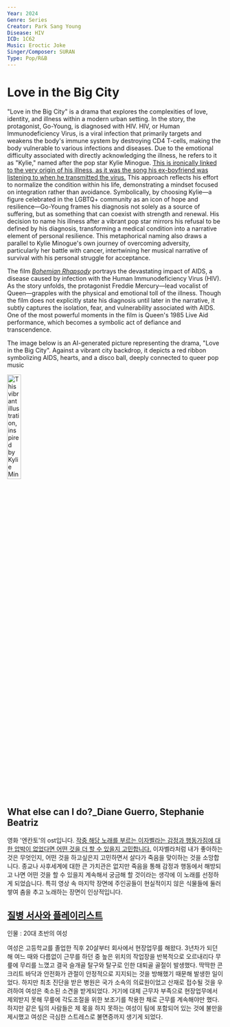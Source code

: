 ```yaml
---
Year: 2024
Genre: Series
Creator: Park Sang Young
Disease: HIV
ICD: 1C62
Music: Eroctic Joke
Singer/Composer: SURAN 
Type: Pop/R&B
---
```


# Love in the Big City

"Love in the Big City" is a drama that explores the complexities of love, identity, and illness within a modern urban setting. In the story, the protagonist, Go-Young, is diagnosed with HIV. HIV, or Human Immunodeficiency Virus, is a viral infection that primarily targets and weakens the body's immune system by destroying CD4 T-cells, making the body vulnerable to various infections and diseases. Due to the emotional difficulty associated with directly acknowledging the illness, he refers to it as "Kylie," named after the pop star Kylie Minogue. [This is ironically linked to the very origin of his illness, as it was the song his ex-boyfriend was listening to when he transmitted the virus.](https://youtu.be/FAYCftyvVAg?si=vEXjja-HYzflOLrL) This approach reflects his effort to normalize the condition within his life, demonstrating a mindset focused on integration rather than avoidance. Symbolically, by choosing Kylie—a figure celebrated in the LGBTQ+ community as an icon of hope and resilience—Go-Young frames his diagnosis not solely as a source of suffering, but as something that can coexist with strength and renewal. His decision to name his illness after a vibrant pop star mirrors his refusal to be defined by his diagnosis, transforming a medical condition into a narrative element of personal resilience. This metaphorical naming also draws a parallel to Kylie Minogue's own journey of overcoming adversity, particularly her battle with cancer, intertwining her musical narrative of survival with his personal struggle for acceptance.

The film [*Bohemian Rhapsody*](kwak_junyeong.md) portrays the devastating impact of AIDS, a disease caused by infection with the Human Immunodeficiency Virus (HIV). As the story unfolds, the protagonist Freddie Mercury—lead vocalist of Queen—grapples with the physical and emotional toll of the illness. Though the film does not explicitly state his diagnosis until later in the narrative, it subtly captures the isolation, fear, and vulnerability associated with AIDS. One of the most powerful moments in the film is Queen's 1985 Live Aid performance, which becomes a symbolic act of defiance and transcendence.

The image below is an AI-generated picture representing the drama, "Love in the Big City". Against a vibrant city backdrop, it depicts a red ribbon symbolizing AIDS, hearts, and a disco ball, deeply connected to queer pop music

<img src="./yum_jihyeon_img.png" alt="This vibrant illustration, inspired by Kylie Minogue's music, subtly blends elements of disco and pop with symbols related to HIV awareness, set against a dark, urban backdrop." style="width:25%;" />

## What else can I do?_Diane Guerro, Stephanie Beatriz
영화 '엔칸토'의 ost입니다. [작중 해당 노래를 부르는 이자벨라는 감정과 행동가짐에 대한 압박이 없었다면 어떤 것을 더 할 수 있을지 고민합니다.](https://youtu.be/bBeZSuHI4Qc?si=9u0H-2328VfslT_i) 이자벨라처럼 내가 좋아하는 것은 무엇인지, 어떤 것을 하고싶은지 고민하면서 살다가 죽음을 맞이하는 것을 소망합니다. 종교나 사후세계에 대한 큰 가치관은 없지만 죽음을 통해 감정과 행동에서 해방되고 나면 어떤 것을 할 수 있을지 계속해서 궁금해 할 것이라는 생각에 이 노래를 선정하게 되었습니다. 특히 영상 속 마지막 장면에 주인공들이 현실적이지 않은 식물들에 둘러쌓여 춤을 추고 노래하는 장면이 인상적입니다.

## [질병 서사와 플레이리스트](https://youtube.com/playlist?list=PLD5o1TPcjC-J--V3d7S5yfAjyEjY0EvWr&si=ZFziFhTX8Sme2BJi)
인물 : 20대 초반의 여성

여성은 고등학교를 졸업한 직후 20살부터 회사에서 현장업무를 해왔다. 3년차가 되던 해 여느 때와 다름없이 근무를 하던 중 높은 위치의 작업장을 반복적으로 오르내리다 무릎에 무리를 느꼈고 결국 슬개골 탈구와 탈구로 인한 대퇴골 골절이 발생했다. 딱딱한 콘크리트 바닥과 안전화가 관절이 안정적으로 지지되는 것을 방해했기 때문해 발생한 일이었다. 하지만 최초 진단을 받은 병원은 국가 소속의 의료원이었고 산재로 접수될 것을 우려하여 여성은 축소된 소견을 받게되었다. 거기에 대체 근무자 부족으로 현장업무에서 제외받지 못해 무릎에 각도조절을 위한 보조기를 착용한 채로 근무를 계속해야만 했다. 하지만 같은 팀의 사람들은 제 몫을 하지 못하는 여성이 팀에 포함되어 있는 것에 불만을 제시했고 여성은 극심한 스트레스로 불면증까지 생기게 되었다. 


